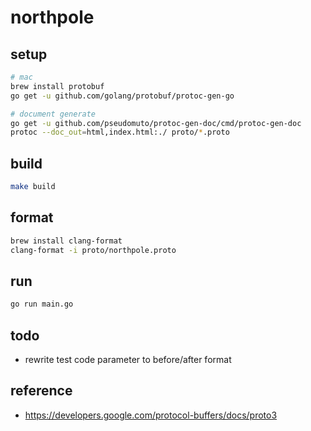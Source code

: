 # northpole

## setup

```bash
# mac
brew install protobuf
go get -u github.com/golang/protobuf/protoc-gen-go

# document generate
go get -u github.com/pseudomuto/protoc-gen-doc/cmd/protoc-gen-doc
protoc --doc_out=html,index.html:./ proto/*.proto
```

## build 

```bash
make build
```

## format

```bash
brew install clang-format
clang-format -i proto/northpole.proto
```

## run

```bash
go run main.go
```

## todo

* rewrite test code parameter to before/after format


## reference

* https://developers.google.com/protocol-buffers/docs/proto3
